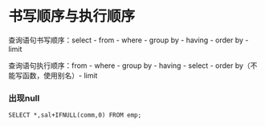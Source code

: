 # 书写顺序与执行顺序

查询语句书写顺序：select - from - where - group by - having - order by - limit

查询语句执行顺序：from - where - group by - having - select - order by（不能写函数，使用别名）- limit

### 出现null

```Mysql
SELECT *,sal+IFNULL(comm,0) FROM emp;
```



